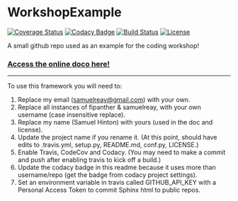 # WorkshopExample

[![Coverage Status](https://codecov.io/gh/fipanther/WorkshopExample/branch/master/graph/badge.svg)](https://codecov.io/gh/fipanther/WorkshopExample)
[![Codacy Badge](https://api.codacy.com/project/badge/Grade/ea7ca374a79c4321952715a228a454f0)](https://www.codacy.com/app/samuelreay/WorkshopExample?utm_source=github.com&amp;utm_medium=referral&amp;utm_content=fipanther/WorkshopExample&amp;utm_campaign=Badge_Grade)
[![Build Status](https://img.shields.io/travis/fipanther/WorkshopExample.svg)](https://travis-ci.org/fipanther/WorkshopExample)
[![License](http://img.shields.io/badge/license-MIT-blue.svg?style=flat)](https://github.com/fipanther/blob/master/LICENSE)

A small github repo used as an example for the coding workshop!

### [Access the online doco here!](http://fipanther.github.io/WorkshopExample)

-----------

To use this framework you will need to:




1. Replace my email (samuelreay@gmail.com) with your own.
2. Replace all instances of fipanther & samuelreay, with your own username (case insensitive replace).
3. Replace my name (Samuel Hinton) with yours (used in the doc and license).
3. Update the project name if you rename it. (At this point, should have edits to .travis.yml, setup.py, README.md, conf.py, LICENSE.)
4. Enable Travis, CodeCov and Codacy. (You may need to make a commit and push after enabling travis to kick off a build.)
5. Update the codacy badge in this readme because it uses more than username/repo (get the badge from codacy project settings).
6. Set an environment variable in travis called GITHUB_API_KEY with a Personal Access Token to commit Sphinx html to public repos.